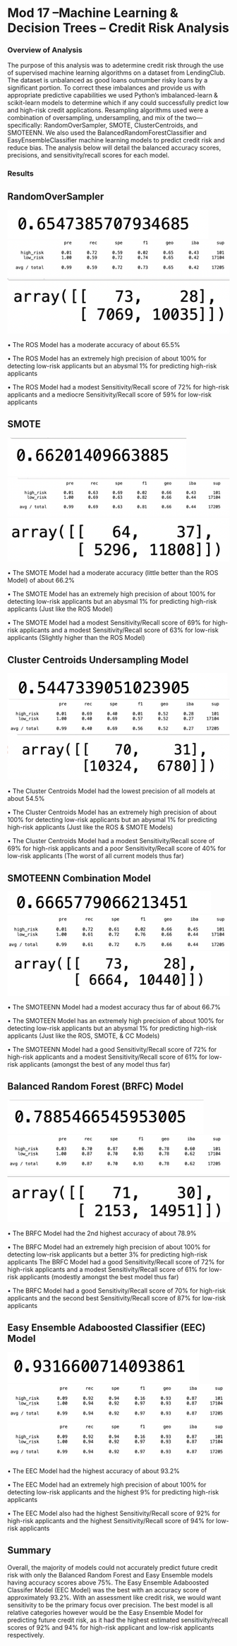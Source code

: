
# Mod 17 –Machine Learning & Decision Trees – Credit Risk Analysis
### Overview of Analysis 
The purpose of this analysis was to adetermine credit risk through the use of supervised machine learning algorithms on a dataset from LendingClub. The dataset is unbalanced as good loans outnumber risky loans by a significant portion. To correct these imbalances and provide us with appropriate predictive capabilities we used Python’s imbalanced-learn & scikit-learn models to determine which if any could successfully predict low and high-risk credit applications.  Resampling algorithms used were a combination of oversampling, undersampling, and mix of the two—specifically: RandomOverSampler, SMOTE, ClusterCentroids, and SMOTEENN. We also used the BalancedRandomForestClassifier and EasyEnsembleClassifier machine learning models to predict credit risk and reduce bias. The analysis below will detail the balanced accuracy scores, precisions, and sensitivity/recall scores for each model.

### Results
## RandomOverSampler

![RandomOverSampler_Accuracy](https://github.com/RichelynScott/Credit_Risk_Analysis/blob/main/Module-17-Challenge-Resources/images/RandomOverSampler_Accuracy.png)
![RandomOverSampler_ICR](https://github.com/RichelynScott/Credit_Risk_Analysis/blob/main/Module-17-Challenge-Resources/images/RandomOverSampler_imbalanced_Classification_Report.png)
![RandomOverSampler_CM](https://github.com/RichelynScott/Credit_Risk_Analysis/blob/main/Module-17-Challenge-Resources/images/RandomOverSampler_CM.png)

•	The ROS Model has a moderate accuracy of about 65.5%

•	The ROS Model has an extremely high precision of about 100% for detecting low-risk applicants but an abysmal 1%  for predicting high-risk applicants

•	The ROS Model had a modest Sensitivity/Recall score of 72% for high-risk applicants and a mediocre Sensitivity/Recall score of 59% for low-risk applicants

## SMOTE

![SMOTE_Accuracy](https://github.com/RichelynScott/Credit_Risk_Analysis/blob/main/Module-17-Challenge-Resources/images/SMOTE_Accuracy.png)
![SMOTE_ICR](https://github.com/RichelynScott/Credit_Risk_Analysis/blob/main/Module-17-Challenge-Resources/images/SMOTE_ICR.png)
![SMOTE_CM](https://github.com/RichelynScott/Credit_Risk_Analysis/blob/main/Module-17-Challenge-Resources/images/SMOTE_CM.png)

•	The SMOTE Model had a moderate accuracy (little better than the ROS Model) of about 66.2%

•	The SMOTE Model has an extremely high precision of about 100% for detecting low-risk applicants but an abysmal 1%  for predicting high-risk applicants (Just like the ROS Model)

•	The SMOTE Model had a modest Sensitivity/Recall score of 69% for high-risk applicants and a modest Sensitivity/Recall score of 63% for low-risk applicants (Slightly higher than the ROS Model)

## Cluster Centroids Undersampling Model

![CC_Accuracy](https://github.com/RichelynScott/Credit_Risk_Analysis/blob/main/Module-17-Challenge-Resources/images/ClusterCentroids_Accuracy.png)
![CC_ICR](https://github.com/RichelynScott/Credit_Risk_Analysis/blob/main/Module-17-Challenge-Resources/images/ClusterCentroids_ICR.png)
![CC_CM](https://github.com/RichelynScott/Credit_Risk_Analysis/blob/main/Module-17-Challenge-Resources/images/ClusterCentroids_CM.png)

•	The Cluster Centroids Model had the lowest precision of all models at about 54.5%

•	The Cluster Centroids Model has an extremely high precision of about 100% for detecting low-risk applicants but an abysmal 1% for predicting high-risk applicants (Just like the ROS & SMOTE Models)

•	The Cluster Centroids Model had a modest Sensitivity/Recall score of 69% for high-risk applicants and a poor Sensitivity/Recall score of 40% for low-risk applicants (The worst of all current models thus far)

## SMOTEENN Combination Model

![SMOTEENN_Accuracy](https://github.com/RichelynScott/Credit_Risk_Analysis/blob/main/Module-17-Challenge-Resources/images/SMOTEENN_Accuracy.png)
![SMOTEENN_ICR](https://github.com/RichelynScott/Credit_Risk_Analysis/blob/main/Module-17-Challenge-Resources/images/SMOTEENN_ICR.png)
![SMOTEENN_CM](https://github.com/RichelynScott/Credit_Risk_Analysis/blob/main/Module-17-Challenge-Resources/images/SMOTEENN_CM.png)

•	The SMOTEENN Model had a modest accuracy thus far of about 66.7%

•	The SMOTEEN Model has an extremely high precision of about 100% for detecting low-risk applicants but an abysmal 1% for predicting high-risk applicants (Just like the ROS, SMOTE, & CC Models)

•	The SMOTEENN Model had a good Sensitivity/Recall score of 72% for high-risk applicants and a modest Sensitivity/Recall score of 61% for low-risk applicants (amongst the best of any model thus far)

## Balanced Random Forest (BRFC) Model

![BRFC_Accuracy](https://github.com/RichelynScott/Credit_Risk_Analysis/blob/main/Module-17-Challenge-Resources/images/BRFC_Accuracy.png)
![BRFC_ICR](https://github.com/RichelynScott/Credit_Risk_Analysis/blob/main/Module-17-Challenge-Resources/images/BRFC_ICR.png)
![BRFC_CM](https://github.com/RichelynScott/Credit_Risk_Analysis/blob/main/Module-17-Challenge-Resources/images/BRFC_CM.png)

•	The BRFC Model had the 2nd highest accuracy of about 78.9%

•	The BRFC Model had an extremely high precision of about 100% for detecting low-risk applicants but a better 3% for predicting high-risk applicants The BRFC Model had a good Sensitivity/Recall score of 72% for high-risk applicants and a modest Sensitivity/Recall score of 61% for low-risk applicants (modestly amongst the best model thus far)

•	The BRFC Model had a good Sensitivity/Recall score of 70% for high-risk applicants and the second best Sensitivity/Recall score of 87% for low-risk applicants

## Easy Ensemble Adaboosted Classifier (EEC) Model

![EEC_Accuracy](https://github.com/RichelynScott/Credit_Risk_Analysis/blob/main/Module-17-Challenge-Resources/images/EEC_Accuracy.png)
![EEC_ICR](https://github.com/RichelynScott/Credit_Risk_Analysis/blob/main/Module-17-Challenge-Resources/images/EEC_ICR.png)
![EEC_CM](https://github.com/RichelynScott/Credit_Risk_Analysis/blob/main/Module-17-Challenge-Resources/images/EEC_ICR.png)

•	The EEC Model had the highest accuracy of about 93.2%

•	The EEC Model had an extremely high precision of about 100% for detecting low-risk applicants and the highest 9% for predicting high-risk applicants

•	The EEC Model also had the highest Sensitivity/Recall score of 92% for high-risk applicants and the highest Sensitivity/Recall score of 94% for low-risk applicants

## Summary

Overall, the majority of models could not accurately predict future credit risk with only the Balanced Random Forest and Easy Ensemble models having accuracy scores above 75%. The Easy Ensemble Adaboosted Classifer Model (EEC  Model) was the best with an accuracy score of approximately 93.2%. With an assessment like credit risk, we would want sensitivity to be the primary focus over precision. The best model is all relative categories however would be the Easy Ensemble Model for predicting future credit risk, as it had the highest estimated sensitivity/recall scores of 92% and 94% for high-risk applicant and low-risk applicants respectively. 

